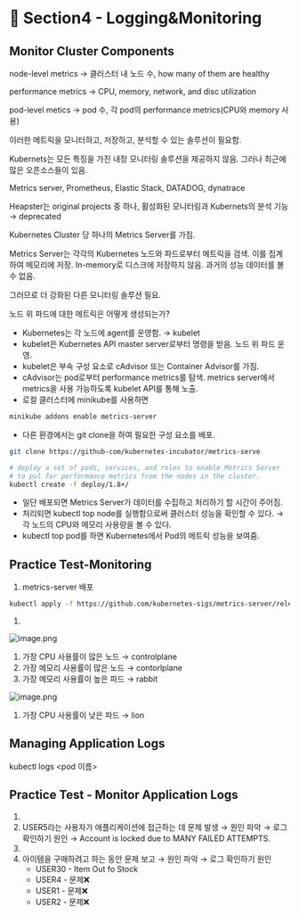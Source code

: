 # 🍨 Section4 - Logging&Monitoring

## Monitor Cluster Components


node-level metrics → 클러스터 내 노드 수, how many of them are healthy


performance metrics → CPU, memory, network, and disc utilization


pod-level  metics → pod 수, 각 pod의 performance metrics(CPU와 memory 사용)


이러한 메트릭을 모니터하고, 저장하고, 분석할 수 있는 솔루션이 필요함.


Kubernets는 모든 특징을 가진 내장 모니터링 솔루션을 제공하지 않음. 그러나 최근에 많은 오픈소스들이 있음.


Metrics server, Prometheus, Elastic Stack, DATADOG, dynatrace


Heapster는 original projects 중 하나, 활성화된 모니터링과 Kubernets의 분석 기능 → deprecated


Kubernetes Cluster 당 하나의 Metrics Server를 가짐.


Metrics Server는 각각의 Kubernetes 노드와 파드로부터 메트릭을 검색. 이를 집계하여 메모리에 저장. In-memory로 디스크에 저장하지 않음. 과거의 성능 데이터를 볼 수 없음.


그러므로 더 강화된 다른 모니터링 솔루션 필요.


노드 위 파드에 대한 메트릭은 어떻게 생성되는가?

- Kubernetes는 각 노드에 agent를 운영함. → kubelet
- kubelet은 Kubernetes API master server로부터 명령을 받음. 노드 위 파드 운영.
- kubelet은 부속 구성 요소로 cAdvisor 또는 Container Advisor를 가짐.
- cAdvisor는 pod로부터 performance metrics를 탐색. metrics server에서 metrics을 사용 가능하도록  kubelet API를 통해 노출.
- 로컬 클러스터에 minikube를 사용하면

```bash
minikube addons enable metrics-server
```

- 다른 환경에서는 git clone을 하여 필요한 구성 요소를 배포.

```bash
git clone https://github-com/kubernetes-incubator/metrics-serve

# deploy a set of pods, services, and roles to enable Metrics Server
# to pul for performance metrics from the nodes in the cluster.
kubectl create -f deploy/1.8+/
```

- 일단 배포되면 Metrics Server가 데이터를 수집하고 처리하기 할 시간이 주어짐.
- 처리되면 kubectl top node를 실행함으로써 클러스터 성능을 확인할 수 있다. → 각 노드의 CPU와 메모리 사용량을 볼 수 있다.
- kubectl top pod를 하면 Kubernetes에서 Pod의 메트릭 성능을 보여줌.

## Practice Test-Monitoring

1. metrics-server 배포

```bash
kubectl apply -f https://github.com/kubernetes-sigs/metrics-server/releases/latest/download/components.yaml
```

1. 

![image.png](https://prod-files-secure.s3.us-west-2.amazonaws.com/b2ea2032-00e9-4883-a13b-cb03cf5b2334/be867e9c-0d47-47a3-971e-146d2c8c7945/image.png?X-Amz-Algorithm=AWS4-HMAC-SHA256&X-Amz-Content-Sha256=UNSIGNED-PAYLOAD&X-Amz-Credential=ASIAZI2LB466WBYSBPME%2F20250430%2Fus-west-2%2Fs3%2Faws4_request&X-Amz-Date=20250430T140921Z&X-Amz-Expires=3600&X-Amz-Security-Token=IQoJb3JpZ2luX2VjEA0aCXVzLXdlc3QtMiJHMEUCIHUEL%2BfapfVe6rRxGD7Js7EajPeurNtTgrGXPzzBGwKPAiEAyakVMWlHbKNDtkSbr6es0DciE%2BrBlYNIAHUACBNx%2BcAqiAQIpv%2F%2F%2F%2F%2F%2F%2F%2F%2F%2FARAAGgw2Mzc0MjMxODM4MDUiDHJJHf1GwPqeilzXZSrcAwqGCtW6d2gESfn4CLKHW5NVvoJvvlGGJEQat5gpOghqQtvSOxsqGZcbJwyIRu9dLpUWVLOu2F87KgDy4uP84Bu%2B1vLpyJV%2B6foSyrdaNJhHcnsC0xU8q7g%2FA6M6xlsLjB6vB%2Bgh3SUk%2BylfQab%2F8womB7X840iQeEVDghD%2B0Su%2Fu9Slt%2BplvE3Mg%2BVB3OBYR0ImtZeLW%2Fj4l%2BjZzLPAW5dUmlnOXuWj9CZBm4MPAMHtsdtA1KnC18nCDsD9qchadaMOjNKmHUHGtTmXSo3Fjql9Q%2Fe9UEuxkz4vevz%2FAdvZggxw9QmNdyYBPaeAm%2FtA6gtmx0BpBDApgSlTjVRyaKo0Pf24o6P%2BYCL%2Bpnnb2c4PwNFkKTkFxSyddKbCO8QJ0wPLUXWtkmQpFIn9Tzobs3mpOn5jQ9W5e0dfhj3gOaY4rkXKV1KfjhFhG1SFSLnYIzfId8fIBHDoPCX6c5ItynUQhyMUZjrzGlDN2KdPEaVTHC2BBlpEQ9hLK1Gxl9UVHZP1CUjySz5HtD9i%2Fpmo46OyLuCuv936b%2B37mQxbcg%2Frm1wMH6EnnnXFsWhDICGku3TWAsOopw%2B2bbRRRnlxsXZHO1WtZBGeSwnS1xygj94gu1QT%2FU9oBQBniCwqMODEyMAGOqUBu8Mt2W3hsLj5qgvavDN4H%2BzEOl%2BjogR6LDJdirM%2FJZUzpqLrs9F02hl2b75NuzWYVGglByoW9LRzAEI7emyNvmkemTlZXz%2FWvg7VFEG18x0IPkfjqKwN1l8Y3X%2BFZ978bO5K9M5gZhZGHrTBBNvum1G3uQHfT%2BGrrHnKoE0zi8M%2BVc%2F5oSNj9SH29izKMtYkb5q2Pi4G44CayIFqXY2G44mMZccg&X-Amz-Signature=5ee4fdf882c41dbdc3eb1aa810d9a6d34cefc9260796380fb65f7b6cdd971b4a&X-Amz-SignedHeaders=host&x-id=GetObject)

1. 가장 CPU 사용률이 많은 노드 → controlplane
2. 가장 메모리 사용률이 많은 노드 → contorlplane
3. 가장 메모리 사용률이 높은 파드 → rabbit

![image.png](https://prod-files-secure.s3.us-west-2.amazonaws.com/b2ea2032-00e9-4883-a13b-cb03cf5b2334/a5ad8203-cf78-4c06-9de1-67cb491aedc9/image.png?X-Amz-Algorithm=AWS4-HMAC-SHA256&X-Amz-Content-Sha256=UNSIGNED-PAYLOAD&X-Amz-Credential=ASIAZI2LB466WBYSBPME%2F20250430%2Fus-west-2%2Fs3%2Faws4_request&X-Amz-Date=20250430T140921Z&X-Amz-Expires=3600&X-Amz-Security-Token=IQoJb3JpZ2luX2VjEA0aCXVzLXdlc3QtMiJHMEUCIHUEL%2BfapfVe6rRxGD7Js7EajPeurNtTgrGXPzzBGwKPAiEAyakVMWlHbKNDtkSbr6es0DciE%2BrBlYNIAHUACBNx%2BcAqiAQIpv%2F%2F%2F%2F%2F%2F%2F%2F%2F%2FARAAGgw2Mzc0MjMxODM4MDUiDHJJHf1GwPqeilzXZSrcAwqGCtW6d2gESfn4CLKHW5NVvoJvvlGGJEQat5gpOghqQtvSOxsqGZcbJwyIRu9dLpUWVLOu2F87KgDy4uP84Bu%2B1vLpyJV%2B6foSyrdaNJhHcnsC0xU8q7g%2FA6M6xlsLjB6vB%2Bgh3SUk%2BylfQab%2F8womB7X840iQeEVDghD%2B0Su%2Fu9Slt%2BplvE3Mg%2BVB3OBYR0ImtZeLW%2Fj4l%2BjZzLPAW5dUmlnOXuWj9CZBm4MPAMHtsdtA1KnC18nCDsD9qchadaMOjNKmHUHGtTmXSo3Fjql9Q%2Fe9UEuxkz4vevz%2FAdvZggxw9QmNdyYBPaeAm%2FtA6gtmx0BpBDApgSlTjVRyaKo0Pf24o6P%2BYCL%2Bpnnb2c4PwNFkKTkFxSyddKbCO8QJ0wPLUXWtkmQpFIn9Tzobs3mpOn5jQ9W5e0dfhj3gOaY4rkXKV1KfjhFhG1SFSLnYIzfId8fIBHDoPCX6c5ItynUQhyMUZjrzGlDN2KdPEaVTHC2BBlpEQ9hLK1Gxl9UVHZP1CUjySz5HtD9i%2Fpmo46OyLuCuv936b%2B37mQxbcg%2Frm1wMH6EnnnXFsWhDICGku3TWAsOopw%2B2bbRRRnlxsXZHO1WtZBGeSwnS1xygj94gu1QT%2FU9oBQBniCwqMODEyMAGOqUBu8Mt2W3hsLj5qgvavDN4H%2BzEOl%2BjogR6LDJdirM%2FJZUzpqLrs9F02hl2b75NuzWYVGglByoW9LRzAEI7emyNvmkemTlZXz%2FWvg7VFEG18x0IPkfjqKwN1l8Y3X%2BFZ978bO5K9M5gZhZGHrTBBNvum1G3uQHfT%2BGrrHnKoE0zi8M%2BVc%2F5oSNj9SH29izKMtYkb5q2Pi4G44CayIFqXY2G44mMZccg&X-Amz-Signature=2f88e466e49604e58613b4e1279f8559c9617d99f379295bcba19c450ff4c701&X-Amz-SignedHeaders=host&x-id=GetObject)

1. 가장 CPU 사용률이 낮은 파드 → lion

## Managing Application Logs


kubectl logs <pod 이름>


## Practice Test - Monitor Application Logs

1. 
2. USER5라는 사용자가 애플리케이션에 접근하는 데 문제 발생 → 원인 파악 → 로그 확인하기
원인 → Account is locked due to MANY FAILED ATTEMPTS.
3. 
4. 아이템을 구매하려고 하는 동안 문제 보고 → 원인 파악 → 로그 확인하기
원인
    - USER30 - Item Out fo Stock
    - USER4 - 문제❌
    - USER1 - 문제❌
    - USER2 - 문제❌
